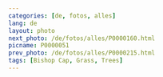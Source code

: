 ```yaml
---
categories: [de, fotos, alles]
lang: de
layout: photo
next_photo: /de/fotos/alles/P0000160.html
picname: P0000051
prev_photo: /de/fotos/alles/P0000215.html
tags: [Bishop Cap, Grass, Trees]
---
```

